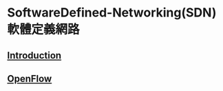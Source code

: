 # SoftwareDefined-Networking(SDN) 軟體定義網路 #

## [Introduction](SoftwareDefined-Networking/Introduction.md) ##

## [OpenFlow](SoftwareDefined-Networking/OpenFlow.md) ##


